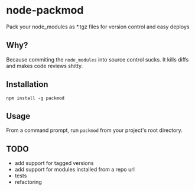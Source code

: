 node-packmod
============

Pack your node_modules as *.tgz files for version control and easy deploys

Why?
----

Because commiting the `node_modules` into source control sucks. It kills
diffs and makes code reviews shitty.

Installation
------------

`npm install -g packmod`

Usage
-----

From a command prompt, run `packmod` from your project's root directory.

TODO
----

* add support for tagged versions
* add support for modules installed from a repo url
* tests
* refactoring

